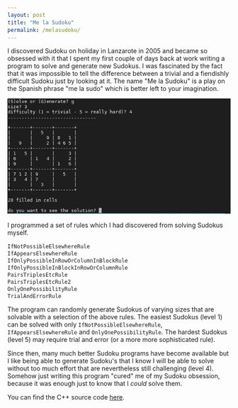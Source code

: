 ```yaml
---
layout: post
title: "Me la Sudoku"
permalink: /melasudoku/
---
```

I discovered Sudoku on holiday in Lanzarote in 2005 and became so obsessed with it that I spent my first couple of days back at work writing a program to solve and generate new Sudokus. I was fascinated by the fact that it was impossible to tell the difference between a trivial and a fiendishly difficult Sudoku just by looking at it. The name "Me la Sudoku" is a play on the Spanish phrase "me la sudo" which is better left to your imagination.
<!--more-->

![melasudoku](/assets/melasudoku.jpg)

I programmed a set of rules which I had discovered from solving Sudokus myself.

```
IfNotPossibleElsewhereRule
IfAppearsElsewhereRule
IfOnlyPossibleInRowOrColumnInBlockRule
IfOnlyPossibleInBlockInRowOrColumnRule
PairsTriplesEtcRule
PairsTriplesEtcRule2
OnlyOnePossibilityRule
TrialAndErrorRule
```

The program can randomly generate Sudokus of varying sizes that are solvable with a selection of the above rules. The easiest Sudokus (level 1) can be solved with only `IfNotPossibleElsewhereRule`, `IfAppearsElsewhereRule` and `OnlyOnePossibilityRule`. The hardest Sudokus (level 5) may require trial and error (or a more more sophisticated rule).

Since then, many much better Sudoku programs have become available but I like being able to generate Sudoku's that I know I will be able to solve without too much effort that are nevertheless still challenging (level 4). Somehow just writing this program "cured" me of my Sudoku obsession, because it was enough just to know that I *could* solve them.

You can find the C++ source code [here](https://github.com/teticio/MeLaSudoku).
